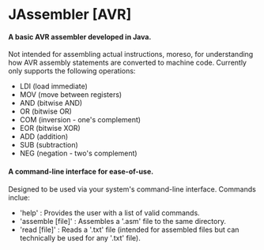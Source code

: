 # JAssembler [AVR]  
#### A basic AVR assembler developed in Java.  
Not intended for assembling actual instructions, moreso, for understanding how AVR assembly statements are converted to machine code. Currently only supports the following operations:
  - LDI (load immediate)
  - MOV (move between registers)
  - AND (bitwise AND)
  - OR (bitwise OR)
  - COM (inversion - one's complement)
  - EOR (bitwise XOR)
  - ADD (addition)
  - SUB (subtraction)
  - NEG (negation - two's complement)

#### A command-line interface for ease-of-use.
Designed to be used via your system's command-line interface. Commands inclue:
  - 'help' : Provides the user with a list of valid commands.
  - 'assemble [file]' : Assembles a '.asm' file to the same directory.
  - 'read [file]' : Reads a '.txt' file (intended for assembled files but can technically be used for any '.txt' file).